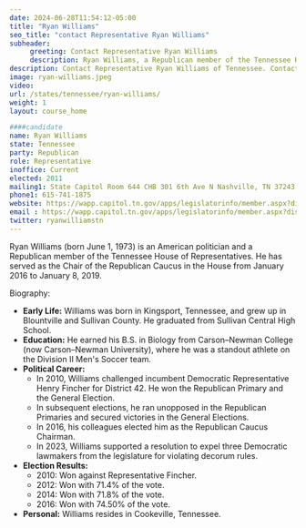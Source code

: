 ```yaml
---
date: 2024-06-28T11:54:12-05:00
title: "Ryan Williams"
seo_title: "contact Representative Ryan Williams"
subheader:
     greeting: Contact Representative Ryan Williams
     description: Ryan Williams, a Republican member of the Tennessee House of Representatives representing District 42 since January 2011
description: Contact Representative Ryan Williams of Tennessee. Contact information for Ryan Williams includes email address, phone number, and mailing address.
image: ryan-williams.jpeg
video:
url: /states/tennessee/ryan-williams/
weight: 1
layout: course_home

####candidate
name: Ryan Williams
state: Tennessee
party: Republican
role: Representative
inoffice: Current
elected: 2011
mailing1: State Capitol Room 644 CHB 301 6th Ave N Nashville, TN 37243
phone1: 615-741-1875
website: https://wapp.capitol.tn.gov/apps/legislatorinfo/member.aspx?district=H42/
email : https://wapp.capitol.tn.gov/apps/legislatorinfo/member.aspx?district=H42/
twitter: ryanwilliamstn
---
```

Ryan Williams (born June 1, 1973) is an American politician and a Republican member of the Tennessee House of Representatives. He has served as the Chair of the Republican Caucus in the House from January 2016 to January 8, 2019.

Biography:
- **Early Life:** Williams was born in Kingsport, Tennessee, and grew up in Blountville and Sullivan County. He graduated from Sullivan Central High School.
- **Education:** He earned his B.S. in Biology from Carson–Newman College (now Carson–Newman University), where he was a standout athlete on the Division II Men's Soccer team.
- **Political Career:**
  - In 2010, Williams challenged incumbent Democratic Representative Henry Fincher for District 42. He won the Republican Primary and the General Election.
  - In subsequent elections, he ran unopposed in the Republican Primaries and secured victories in the General Elections.
  - In 2016, his colleagues elected him as the Republican Caucus Chairman.
  - In 2023, Williams supported a resolution to expel three Democratic lawmakers from the legislature for violating decorum rules.
- **Election Results:**
  - 2010: Won against Representative Fincher.
  - 2012: Won with 71.4% of the vote.
  - 2014: Won with 71.8% of the vote.
  - 2016: Won with 74.50% of the vote.
- **Personal:** Williams resides in Cookeville, Tennessee.
